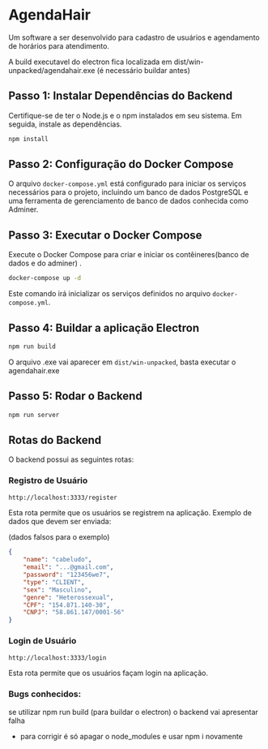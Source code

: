 # AgendaHair
Um software a ser desenvolvido para cadastro de usuários e agendamento de horários para atendimento.


A build executavel do electron fica localizada em dist/win-unpacked/agendahair.exe
(é necessário buildar antes)

## Passo 1: Instalar Dependências do Backend

Certifique-se de ter o Node.js e o npm instalados em seu sistema. Em seguida, instale as dependências.

```bash
npm install
```

## Passo 2: Configuração do Docker Compose

O arquivo `docker-compose.yml` está configurado para iniciar os serviços necessários para o projeto, incluindo um banco de dados PostgreSQL e uma ferramenta de gerenciamento de banco de dados conhecida como Adminer.


## Passo 3: Executar o Docker Compose

Execute o Docker Compose para criar e iniciar os contêineres(banco de dados e do adminer) .

```bash
docker-compose up -d
```

Este comando irá inicializar os serviços definidos no arquivo `docker-compose.yml`.

## Passo 4: Buildar a aplicação Electron

```bash
npm run build
```
O arquivo .exe vai aparecer em `dist/win-unpacked`, basta executar o agendahair.exe

## Passo 5: Rodar o Backend

```bash
npm run server
```

## Rotas do Backend

O backend possui as seguintes rotas:

### Registro de Usuário

```bash
http://localhost:3333/register
```

Esta rota permite que os usuários se registrem na aplicação.
Exemplo de dados que devem ser enviada:

(dados falsos para o exemplo)
```json
{
	"name": "cabeludo",
	"email": "...@gmail.com",
	"password": "123456we7",
    "type": "CLIENT",
	"sex": "Masculino",
	"genre": "Heterossexual",
	"CPF": "154.871.140-30",
	"CNPJ": "58.861.147/0001-56"
}

```


### Login de Usuário

```bash
http://localhost:3333/login
```

Esta rota permite que os usuários façam login na aplicação.

### Bugs conhecidos:

se utilizar npm run build (para buildar o electron) o backend vai apresentar falha
- para corrigir é só apagar o node_modules e usar npm i novamente




